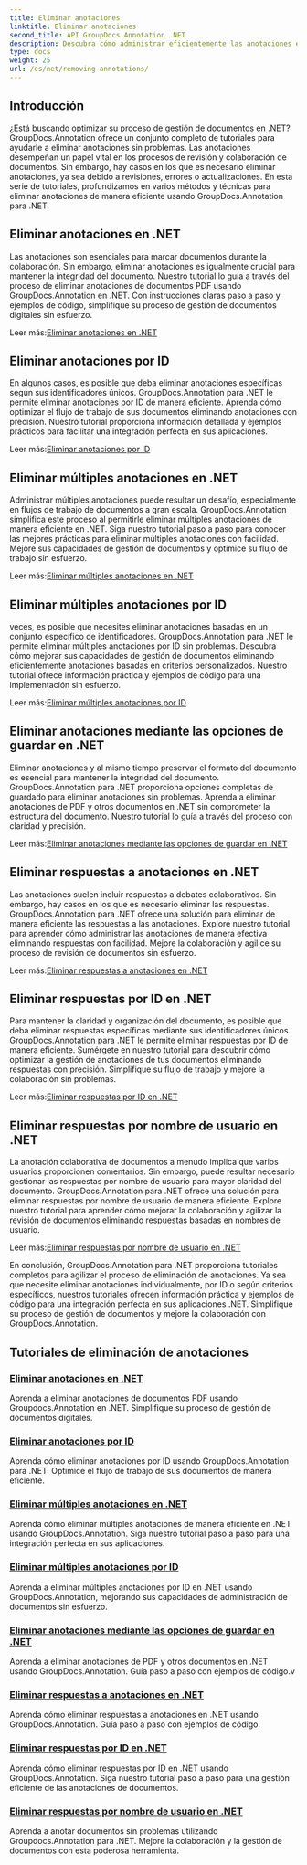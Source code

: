 ```yaml
---
title: Eliminar anotaciones
linktitle: Eliminar anotaciones
second_title: API GroupDocs.Annotation .NET
description: Descubra cómo administrar eficientemente las anotaciones en .NET con los tutoriales de GroupDocs.Annotation. Optimice el flujo de trabajo de sus documentos y mejore la colaboración sin problemas.
type: docs
weight: 25
url: /es/net/removing-annotations/
---
```

## Introducción

¿Está buscando optimizar su proceso de gestión de documentos en .NET? GroupDocs.Annotation ofrece un conjunto completo de tutoriales para ayudarle a eliminar anotaciones sin problemas. Las anotaciones desempeñan un papel vital en los procesos de revisión y colaboración de documentos. Sin embargo, hay casos en los que es necesario eliminar anotaciones, ya sea debido a revisiones, errores o actualizaciones. En esta serie de tutoriales, profundizamos en varios métodos y técnicas para eliminar anotaciones de manera eficiente usando GroupDocs.Annotation para .NET.

## Eliminar anotaciones en .NET
Las anotaciones son esenciales para marcar documentos durante la colaboración. Sin embargo, eliminar anotaciones es igualmente crucial para mantener la integridad del documento. Nuestro tutorial lo guía a través del proceso de eliminar anotaciones de documentos PDF usando GroupDocs.Annotation en .NET. Con instrucciones claras paso a paso y ejemplos de código, simplifique su proceso de gestión de documentos digitales sin esfuerzo.

 Leer más:[Eliminar anotaciones en .NET](./remove-annotations/)

## Eliminar anotaciones por ID
En algunos casos, es posible que deba eliminar anotaciones específicas según sus identificadores únicos. GroupDocs.Annotation para .NET le permite eliminar anotaciones por ID de manera eficiente. Aprenda cómo optimizar el flujo de trabajo de sus documentos eliminando anotaciones con precisión. Nuestro tutorial proporciona información detallada y ejemplos prácticos para facilitar una integración perfecta en sus aplicaciones.

 Leer más:[Eliminar anotaciones por ID](./remove-annotations-by-id/)

## Eliminar múltiples anotaciones en .NET
Administrar múltiples anotaciones puede resultar un desafío, especialmente en flujos de trabajo de documentos a gran escala. GroupDocs.Annotation simplifica este proceso al permitirle eliminar múltiples anotaciones de manera eficiente en .NET. Siga nuestro tutorial paso a paso para conocer las mejores prácticas para eliminar múltiples anotaciones con facilidad. Mejore sus capacidades de gestión de documentos y optimice su flujo de trabajo sin esfuerzo.

 Leer más:[Eliminar múltiples anotaciones en .NET](./remove-multiple-annotations/)

## Eliminar múltiples anotaciones por ID
veces, es posible que necesites eliminar anotaciones basadas en un conjunto específico de identificadores. GroupDocs.Annotation para .NET le permite eliminar múltiples anotaciones por ID sin problemas. Descubra cómo mejorar sus capacidades de gestión de documentos eliminando eficientemente anotaciones basadas en criterios personalizados. Nuestro tutorial ofrece información práctica y ejemplos de código para una implementación sin esfuerzo.

 Leer más:[Eliminar múltiples anotaciones por ID](./remove-multiple-annotations-by-ids/)

## Eliminar anotaciones mediante las opciones de guardar en .NET
Eliminar anotaciones y al mismo tiempo preservar el formato del documento es esencial para mantener la integridad del documento. GroupDocs.Annotation para .NET proporciona opciones completas de guardado para eliminar anotaciones sin problemas. Aprenda a eliminar anotaciones de PDF y otros documentos en .NET sin comprometer la estructura del documento. Nuestro tutorial lo guía a través del proceso con claridad y precisión.

 Leer más:[Eliminar anotaciones mediante las opciones de guardar en .NET](./remove-annotations-using-save-options/)

## Eliminar respuestas a anotaciones en .NET
Las anotaciones suelen incluir respuestas a debates colaborativos. Sin embargo, hay casos en los que es necesario eliminar las respuestas. GroupDocs.Annotation para .NET ofrece una solución para eliminar de manera eficiente las respuestas a las anotaciones. Explore nuestro tutorial para aprender cómo administrar las anotaciones de manera efectiva eliminando respuestas con facilidad. Mejore la colaboración y agilice su proceso de revisión de documentos sin esfuerzo.

 Leer más:[Eliminar respuestas a anotaciones en .NET](./remove-replies-to-annotations/)

## Eliminar respuestas por ID en .NET
Para mantener la claridad y organización del documento, es posible que deba eliminar respuestas específicas mediante sus identificadores únicos. GroupDocs.Annotation para .NET le permite eliminar respuestas por ID de manera eficiente. Sumérgete en nuestro tutorial para descubrir cómo optimizar la gestión de anotaciones de tus documentos eliminando respuestas con precisión. Simplifique su flujo de trabajo y mejore la colaboración sin problemas.

 Leer más:[Eliminar respuestas por ID en .NET](./remove-replies-by-id/)

## Eliminar respuestas por nombre de usuario en .NET
La anotación colaborativa de documentos a menudo implica que varios usuarios proporcionen comentarios. Sin embargo, puede resultar necesario gestionar las respuestas por nombre de usuario para mayor claridad del documento. GroupDocs.Annotation para .NET ofrece una solución para eliminar respuestas por nombre de usuario de manera eficiente. Explore nuestro tutorial para aprender cómo mejorar la colaboración y agilizar la revisión de documentos eliminando respuestas basadas en nombres de usuario.

 Leer más:[Eliminar respuestas por nombre de usuario en .NET](./remove-replies-by-username/)

En conclusión, GroupDocs.Annotation para .NET proporciona tutoriales completos para agilizar el proceso de eliminación de anotaciones. Ya sea que necesite eliminar anotaciones individualmente, por ID o según criterios específicos, nuestros tutoriales ofrecen información práctica y ejemplos de código para una integración perfecta en sus aplicaciones .NET. Simplifique su proceso de gestión de documentos y mejore la colaboración con GroupDocs.Annotation.
## Tutoriales de eliminación de anotaciones
### [Eliminar anotaciones en .NET](./remove-annotations/)
Aprenda a eliminar anotaciones de documentos PDF usando Groupdocs.Annotation en .NET. Simplifique su proceso de gestión de documentos digitales.
### [Eliminar anotaciones por ID](./remove-annotations-by-id/)
Aprenda cómo eliminar anotaciones por ID usando GroupDocs.Annotation para .NET. Optimice el flujo de trabajo de sus documentos de manera eficiente.
### [Eliminar múltiples anotaciones en .NET](./remove-multiple-annotations/)
Aprenda cómo eliminar múltiples anotaciones de manera eficiente en .NET usando GroupDocs.Annotation. Siga nuestro tutorial paso a paso para una integración perfecta en sus aplicaciones.
### [Eliminar múltiples anotaciones por ID](./remove-multiple-annotations-by-ids/)
Aprenda a eliminar múltiples anotaciones por ID en .NET usando GroupDocs.Annotation, mejorando sus capacidades de administración de documentos sin esfuerzo.
### [Eliminar anotaciones mediante las opciones de guardar en .NET](./remove-annotations-using-save-options/)
Aprenda a eliminar anotaciones de PDF y otros documentos en .NET usando GroupDocs.Annotation. Guía paso a paso con ejemplos de código.v
### [Eliminar respuestas a anotaciones en .NET](./remove-replies-to-annotations/)
Aprenda cómo eliminar respuestas a anotaciones en .NET usando GroupDocs.Annotation. Guía paso a paso con ejemplos de código.
### [Eliminar respuestas por ID en .NET](./remove-replies-by-id/)
Aprenda cómo eliminar respuestas por ID en .NET usando GroupDocs.Annotation. Siga nuestro tutorial paso a paso para una gestión eficiente de las anotaciones de documentos.
### [Eliminar respuestas por nombre de usuario en .NET](./remove-replies-by-username/)
Aprenda a anotar documentos sin problemas utilizando Groupdocs.Annotation para .NET. Mejore la colaboración y la gestión de documentos con esta poderosa herramienta.